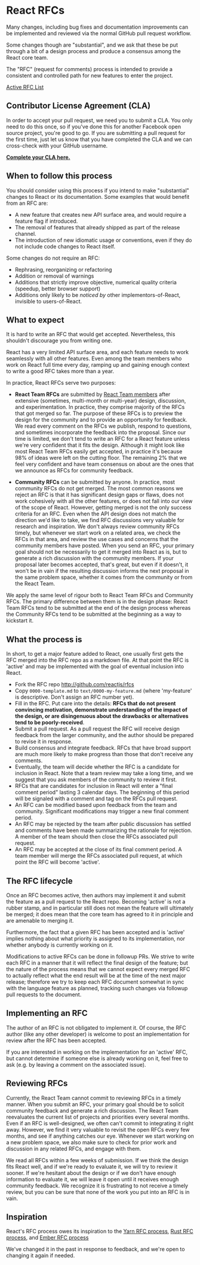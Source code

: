 # React RFCs

Many changes, including bug fixes and documentation improvements can be
implemented and reviewed via the normal GitHub pull request workflow.

Some changes though are "substantial", and we ask that these be put
through a bit of a design process and produce a consensus among the React
core team.

The "RFC" (request for comments) process is intended to provide a
consistent and controlled path for new features to enter the project.

[Active RFC List](https://github.com/reactjs/rfcs/pulls)


## Contributor License Agreement (CLA)

In order to accept your pull request, we need you to submit a CLA. You only need
to do this once, so if you've done this for another Facebook open source
project, you're good to go. If you are submitting a pull request for the first
time, just let us know that you have completed the CLA and we can cross-check
with your GitHub username.

**[Complete your CLA here.](https://code.facebook.com/cla)**

## When to follow this process

You should consider using this process if you intend to make "substantial"
changes to React or its documentation. Some examples that would benefit
from an RFC are:

  - A new feature that creates new API surface area, and would
     require a feature flag if introduced.
  - The removal of features that already shipped as part of the release
     channel.
  - The introduction of new idiomatic usage or conventions, even if they
     do not include code changes to React itself.

Some changes do not require an RFC:

  - Rephrasing, reorganizing or refactoring
  - Addition or removal of warnings
  - Additions that strictly improve objective, numerical quality
  criteria (speedup, better browser support)
  - Additions only likely to be _noticed by_ other implementors-of-React,
  invisible to users-of-React.

## What to expect

It is hard to write an RFC that would get accepted. Nevertheless, this shouldn't
discourage you from writing one.

React has a very limited API surface area, and each feature needs to work seamlessly with all other features.
Even among the team members who work on React full time every day, ramping up
and gaining enough context to write a good RFC takes more than a year.

In practice, React RFCs serve two purposes:

* **React Team RFCs** are submitted by [React Team members](https://reactjs.org/community/team.html) after extensive (sometimes,
multi-month or multi-year) design, discussion, and experimentation. In practice, they comprise
majority of the RFCs that got merged so far. The purpose of these RFCs is to preview the design
for the community and to provide an opportunity for feedback. We read every comment on the RFCs
we publish, respond to questions, and sometimes incorporate the feedback into the proposal.
Since our time is limited, we don't tend to write an RFC for a React feature unless we're very
confident that it fits the design. Although it might look like most React Team RFCs easily
get accepted, in practice it's because 98% of ideas were left on the cutting floor. The remaining
2% that we feel very confident and have team consensus on about are the ones that we announce as RFCs for community feedback.

* **Community RFCs** can be submitted by anyone. In practice, most community RFCs do not get merged.
The most common reasons we reject an RFC is that it has significant design gaps or flaws, does not work
cohesively with all the other features, or does not fall into our view of the scope of React. However,
getting merged is not the only success criteria for an RFC. Even when the API design does not match
the direction we'd like to take, we find RFC discussions very valuable for research and inspiration.
We don't always review community RFCs timely, but whenever we start work on a related area, we check
the RFCs in that area, and review the use cases and concerns that the community members have posted.
When you send an RFC, your primary goal should not be necessarily to get it merged into React as is,
but to generate a rich discussion with the community members. If your proposal later becomes accepted,
that's great, but even if it doesn't, it won't be in vain if the resulting discussion informs the next
proposal in the same problem space, whether it comes from the community or from the React Team.

We apply the same level of rigour both to React Team RFCs and Community RFCs. The primary difference
between them is in the design phase: React Team RFCs tend to be submitted at the end of the design
process whereas the Community RFCs tend to be submitted at the beginning as a way to kickstart it.

## What the process is

In short, to get a major feature added to React, one usually first gets
the RFC merged into the RFC repo as a markdown file. At that point the RFC
is 'active' and may be implemented with the goal of eventual inclusion
into React.

* Fork the RFC repo http://github.com/reactjs/rfcs
* Copy `0000-template.md` to `text/0000-my-feature.md` (where
'my-feature' is descriptive. Don't assign an RFC number yet).
* Fill in the RFC. Put care into the details: **RFCs that do not
present convincing motivation, demonstrate understanding of the
impact of the design, or are disingenuous about the drawbacks or
alternatives tend to be poorly-received**.
* Submit a pull request. As a pull request the RFC will receive design
feedback from the larger community, and the author should be prepared
to revise it in response.
* Build consensus and integrate feedback. RFCs that have broad support
are much more likely to make progress than those that don't receive any
comments.
* Eventually, the team will decide whether the RFC is a candidate
for inclusion in React. Note that a team review may take a long time,
and we suggest that you ask members of the community to review it first.
* RFCs that are candidates for inclusion in React will enter a "final comment
period" lasting 3 calendar days. The beginning of this period will be signaled with a
comment and tag on the RFCs pull request.
* An RFC can be modified based upon feedback from the team and community.
Significant modifications may trigger a new final comment period.
* An RFC may be rejected by the team after public discussion has settled
and comments have been made summarizing the rationale for rejection. A member of
the team should then close the RFCs associated pull request.
* An RFC may be accepted at the close of its final comment period. A team
member will merge the RFCs associated pull request, at which point the RFC will
become 'active'.


## The RFC lifecycle

Once an RFC becomes active, then authors may implement it and submit the
feature as a pull request to the React repo. Becoming 'active' is not a rubber
stamp, and in particular still does not mean the feature will ultimately
be merged; it does mean that the core team has agreed to it in principle
and are amenable to merging it.

Furthermore, the fact that a given RFC has been accepted and is
'active' implies nothing about what priority is assigned to its
implementation, nor whether anybody is currently working on it.

Modifications to active RFCs can be done in followup PRs. We strive
to write each RFC in a manner that it will reflect the final design of
the feature; but the nature of the process means that we cannot expect
every merged RFC to actually reflect what the end result will be at
the time of the next major release; therefore we try to keep each RFC
document somewhat in sync with the language feature as planned,
tracking such changes via followup pull requests to the document.

## Implementing an RFC

The author of an RFC is not obligated to implement it. Of course, the
RFC author (like any other developer) is welcome to post an
implementation for review after the RFC has been accepted.

If you are interested in working on the implementation for an 'active'
RFC, but cannot determine if someone else is already working on it,
feel free to ask (e.g. by leaving a comment on the associated issue).

## Reviewing RFCs

Currently, the React Team cannot commit to reviewing RFCs in a timely manner.
When you submit an RFC, your primary goal should be to solicit community feedback
and generate a rich discussion. The React Team reevaluates the current list of
projects and priorities every several months. Even if an RFC is well-designed,
we often can't commit to integrating it right away. However, we find it very
valuable to revisit the open RFCs every few months, and see if anything catches
our eye. Whenever we start working on a new problem space, we also make sure
to check for prior work and discussion in any related RFCs, and engage with them.

We read all RFCs within a few weeks of submission. If we think the design fits React well,
and if we're ready to evaluate it, we will try to review it sooner. If we're hesitant about
the design or if we don't have enough information to evaluate it, we will leave it open
until it receives enough community feedback. We recognize it is frustrating to not receive
a timely review, but you can be sure that none of the work you put into an RFC is in vain.

## Inspiration

React's RFC process owes its inspiration to the [Yarn RFC process], [Rust RFC process], and [Ember RFC process]

[Yarn RFC process]: https://github.com/yarnpkg/rfcs
[Rust RFC process]: https://github.com/rust-lang/rfcs
[Ember RFC process]: https://github.com/emberjs/rfcs

We've changed it in the past in response to feedback, and we're open to changing it again if needed.
